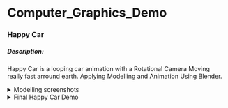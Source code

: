 # Computer_Graphics_Demo
### Happy Car

##### Description:
Happy Car is a looping car animation with a Rotational Camera Moving really fast arround earth. Applying Modelling and Animation Using Blender.

<details>
  <summary>Modelling screenshots</summary>
<p>

![1](https://user-images.githubusercontent.com/52586356/125950776-901f76bb-c96d-4193-b7e0-e8c18a9c50c2.png)

![2](https://user-images.githubusercontent.com/52586356/125950857-637dbf67-9017-4e5e-a6ed-aa948ab6b888.png)

![3](https://user-images.githubusercontent.com/52586356/125950894-697b38c7-2883-49f3-a0a1-3e59aa77969e.png)

![4](https://user-images.githubusercontent.com/52586356/125950914-3c4f9d34-6429-41f8-b09d-1fe2cbbe9519.png)

![5](https://user-images.githubusercontent.com/52586356/125950946-5b11d651-cc5e-43b4-be30-c570782fd0d1.png)

![6](https://user-images.githubusercontent.com/52586356/125950992-504c37b2-2040-4064-8247-3e6343ad64ee.png)


</p>
</details>


<details>
  <summary>Final Happy Car Demo</summary>
<p>

![1](https://user-images.githubusercontent.com/52586356/125951829-02d1cdf5-9bee-4705-b3f5-5a7a83fed8e1.png)

![2](https://user-images.githubusercontent.com/52586356/125952251-ceea20b9-6f8a-434d-834c-8cbd115b0ddb.png)

</p>
</details>

 